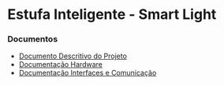 # Estufa Inteligente - Smart Light

### Documentos
 - [Documento Descritivo do Projeto](1-especificacacao/index.md)
 - [Documentação Hardware](2-hardware/Hardware.md)
 - [Documentação Interfaces e Comunicação](3-comunicacao/protocolos_comunicação.md)
